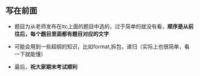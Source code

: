 ## 写在前面

- 题目为从老师发布在itc上面的题目中选的，过于简单的就没有看，**顺序是从前往后，每个题目里面都有题目对应的文字**
- 可能会用到一些超纲的知识，比如format,拆包，递归（实际上也很简单，看一下就能懂）

- 最后，**祝大家期末考试顺利**

  

  